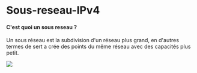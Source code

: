 # Sous-reseau-IPv4

#### C'est quoi un sous reseau ? 
Un sous réseau est la subdivision  d'un réseau plus grand, en d'autres termes de sert a crée des points du même réseau avec des capacités plus petit.


![](https://infoforall.fr/reseau/reseau_images/reseau_3_06.png)
